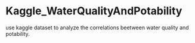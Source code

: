 # Kaggle_WaterQualityAndPotability
use kaggle dataset to analyze the correlations beetween water quality and potability.
